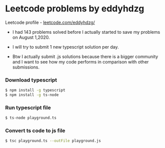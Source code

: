 # Leetcode problems by eddyhdzg

Leetcode profile - [leetcode.com/eddyhdzg/](https://leetcode.com/eddyhdzg/)

- I had 143 problems solved before I actually started to save my problems on August 1,2020.

- I will try to submit 1 new typescript solution per day.

- Btw I actually submit .js solutions because there is a bigger community and I want to see how my code performs in comparison with other submissions.

### Download typescript

```sh
$ npm install -g typescript
$ npm install -g ts-node

```

### Run typescript file

```sh
$ ts-node playground.ts
```

### Convert ts code to js file

```sh
$ tsc playground.ts --outFile playground.js
```

